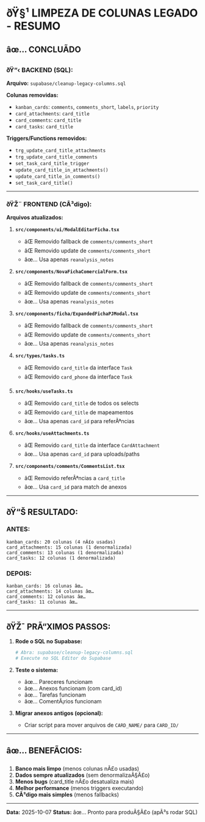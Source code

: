 ﻿# ðŸ§¹ LIMPEZA DE COLUNAS LEGADO - RESUMO

## âœ… CONCLUÃDO

### ðŸ“‹ BACKEND (SQL):
**Arquivo:** `supabase/cleanup-legacy-columns.sql`

**Colunas removidas:**
- `kanban_cards`: `comments`, `comments_short`, `labels`, `priority`
- `card_attachments`: `card_title`
- `card_comments`: `card_title`
- `card_tasks`: `card_title`

**Triggers/Functions removidos:**
- `trg_update_card_title_attachments`
- `trg_update_card_title_comments`
- `set_task_card_title_trigger`
- `update_card_title_in_attachments()`
- `update_card_title_in_comments()`
- `set_task_card_title()`

---

### ðŸŽ¨ FRONTEND (CÃ³digo):

**Arquivos atualizados:**

1. **`src/components/ui/ModalEditarFicha.tsx`**
   - âŒ Removido fallback de `comments/comments_short`
   - âŒ Removido update de `comments/comments_short`
   - âœ… Usa apenas `reanalysis_notes`

2. **`src/components/NovaFichaComercialForm.tsx`**
   - âŒ Removido fallback de `comments/comments_short`
   - âŒ Removido update de `comments/comments_short`
   - âœ… Usa apenas `reanalysis_notes`

3. **`src/components/ficha/ExpandedFichaPJModal.tsx`**
   - âŒ Removido fallback de `comments/comments_short`
   - âŒ Removido update de `comments/comments_short`
   - âœ… Usa apenas `reanalysis_notes`

4. **`src/types/tasks.ts`**
   - âŒ Removido `card_title` da interface `Task`
   - âŒ Removido `card_phone` da interface `Task`

5. **`src/hooks/useTasks.ts`**
   - âŒ Removido `card_title` de todos os selects
   - âŒ Removido `card_title` de mapeamentos
   - âœ… Usa apenas `card_id` para referÃªncias

6. **`src/hooks/useAttachments.ts`**
   - âŒ Removido `card_title` da interface `CardAttachment`
   - âœ… Usa apenas `card_id` para uploads/paths

7. **`src/components/comments/CommentsList.tsx`**
   - âŒ Removido referÃªncias a `card_title`
   - âœ… Usa `card_id` para match de anexos

---

## ðŸ“Š RESULTADO:

### ANTES:
```
kanban_cards: 20 colunas (4 nÃ£o usadas)
card_attachments: 15 colunas (1 denormalizada)
card_comments: 13 colunas (1 denormalizada)
card_tasks: 12 colunas (1 denormalizada)
```

### DEPOIS:
```
kanban_cards: 16 colunas âœ…
card_attachments: 14 colunas âœ…
card_comments: 12 colunas âœ…
card_tasks: 11 colunas âœ…
```

---

## ðŸŽ¯ PRÃ“XIMOS PASSOS:

1. **Rode o SQL no Supabase:**
   ```bash
   # Abra: supabase/cleanup-legacy-columns.sql
   # Execute no SQL Editor do Supabase
   ```

2. **Teste o sistema:**
   - âœ… Pareceres funcionam
   - âœ… Anexos funcionam (com card_id)
   - âœ… Tarefas funcionam
   - âœ… ComentÃ¡rios funcionam

3. **Migrar anexos antigos (opcional):**
   - Criar script para mover arquivos de `CARD_NAME/` para `CARD_ID/`

---

## âœ… BENEFÃCIOS:

1. **Banco mais limpo** (menos colunas nÃ£o usadas)
2. **Dados sempre atualizados** (sem denormalizaÃ§Ã£o)
3. **Menos bugs** (card_title nÃ£o desatualiza mais)
4. **Melhor performance** (menos triggers executando)
5. **CÃ³digo mais simples** (menos fallbacks)

---

**Data:** 2025-10-07
**Status:** âœ… Pronto para produÃ§Ã£o (apÃ³s rodar SQL)

